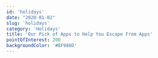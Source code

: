 ```yaml
---
id: 'holidays'
date: "2020-01-02"
slug: 'holidays'
category: 'Holidays'
title: 'Our Pick of Apps to Help You Escape From Apps'
pointOfInterest: 200
backgroundColor: '#8F986D'
---
```



